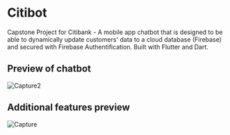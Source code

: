 # Citibot

Capstone Project for Citibank - A mobile app chatbot that is designed to be able to dynamically update customers' data to a cloud database (Firebase) and secured with Firebase Authentification. Built with Flutter and Dart. 

## Preview of chatbot
![Capture2](https://user-images.githubusercontent.com/51940949/102711831-7576b000-42f7-11eb-8b5d-e71265fc044e.JPG) 

## Additional features preview
![Capture](https://user-images.githubusercontent.com/51940949/102711829-74458300-42f7-11eb-9712-266d338bbdc4.JPG)

